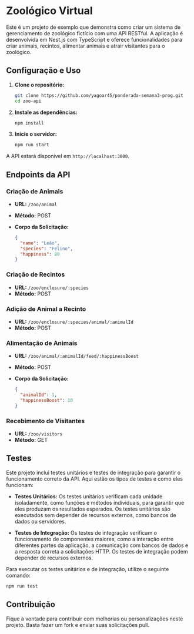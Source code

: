# Zoológico Virtual

Este é um projeto de exemplo que demonstra como criar um sistema de gerenciamento de zoológico fictício com uma API RESTful. A aplicação é desenvolvida em Nest.js com TypeScript e oferece funcionalidades para criar animais, recintos, alimentar animais e atrair visitantes para o zoológico.

## Configuração e Uso

1. **Clone o repositório:**

    ```bash
    git clone https://github.com/yagoar45/ponderada-semana3-prog.git
    cd zoo-api
    ```

2. **Instale as dependências:**

    ```bash
    npm install
    ```

3. **Inicie o servidor:**

    ```bash
    npm run start
    ```

A API estará disponível em `http://localhost:3000`.

## Endpoints da API

### Criação de Animais

- **URL:** `/zoo/animal`
- **Método:** POST
- **Corpo da Solicitação:**

    ```json
    {
      "name": "Leão",
      "species": "Felino",
      "happiness": 80
    }
    ```

### Criação de Recintos

- **URL:** `/zoo/enclosure/:species`
- **Método:** POST

### Adição de Animal a Recinto

- **URL:** `/zoo/enclosure/:species/animal/:animalId`
- **Método:** POST

### Alimentação de Animais

- **URL:** `/zoo/animal/:animalId/feed/:happinessBoost`
- **Método:** POST
- **Corpo da Solicitação:**

    ```json
    {
      "animalId": 1,
      "happinessBoost": 10
    }
    ```

### Recebimento de Visitantes

- **URL:** `/zoo/visitors`
- **Método:** GET


## Testes

Este projeto inclui testes unitários e testes de integração para garantir o funcionamento correto da API. Aqui estão os tipos de testes e como eles funcionam:

- **Testes Unitários:** Os testes unitários verificam cada unidade isoladamente, como funções e métodos individuais, para garantir que eles produzam os resultados esperados. Os testes unitários são executados sem depender de recursos externos, como bancos de dados ou servidores.

- **Testes de Integração:** Os testes de integração verificam o funcionamento de componentes maiores, como a interação entre diferentes partes da aplicação, a comunicação com bancos de dados e a resposta correta a solicitações HTTP. Os testes de integração podem depender de recursos externos.

Para executar os testes unitários e de integração, utilize o seguinte comando:

```bash
npm run test
```

## Contribuição

Fique à vontade para contribuir com melhorias ou personalizações neste projeto. Basta fazer um fork e enviar suas solicitações pull.